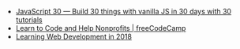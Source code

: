 - [JavaScript 30 — Build 30 things with vanilla JS in 30 days with 30 tutorials](https://javascript30.com/)
- [Learn to Code and Help Nonprofits | freeCodeCamp](https://www.freecodecamp.org/)
- [Learning Web Development in 2018](https://zendev.com/2018/08/14/learning-web-development-2018.html)
